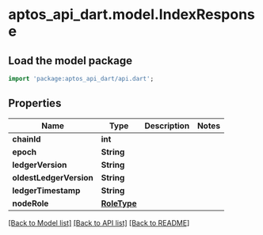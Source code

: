 # aptos_api_dart.model.IndexResponse

## Load the model package
```dart
import 'package:aptos_api_dart/api.dart';
```

## Properties
Name | Type | Description | Notes
------------ | ------------- | ------------- | -------------
**chainId** | **int** |  | 
**epoch** | **String** |  | 
**ledgerVersion** | **String** |  | 
**oldestLedgerVersion** | **String** |  | 
**ledgerTimestamp** | **String** |  | 
**nodeRole** | [**RoleType**](RoleType.md) |  | 

[[Back to Model list]](../README.md#documentation-for-models) [[Back to API list]](../README.md#documentation-for-api-endpoints) [[Back to README]](../README.md)


